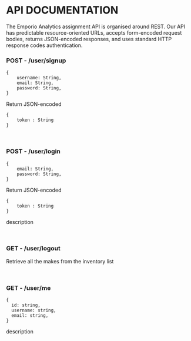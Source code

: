 <h1>API DOCUMENTATION</h1>

<span>
The Emporio Analytics assignment API is organised around REST. Our API has predictable resource-oriented URLs, accepts form-encoded request bodies, returns JSON-encoded responses, and uses standard HTTP response codes authentication.
</span>

<br/>

<h3>POST - <span>/user/signup</span></h3>  

    {
        username: String,
        email: String,
        password: String,
    }

Return JSON-encoded

    {
        token : String
    }

<br/>

<h3>POST - <span>/user/login</span></h3>  

    {
        email: String,
        password: String,
    }

Return JSON-encoded

    {
        token : String
    }

description

<br/>

<h3>GET - <span>/user/logout</span></h3>  

Retrieve all the makes from the inventory list

<br/>

<h3>GET - <span>/user/me</span></h3>  

    {
      id: string,
      username: string,
      email: string,
    }

description

<br/>

